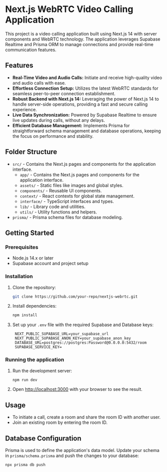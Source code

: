 # Next.js WebRTC Video Calling Application

This project is a video calling application built using Next.js 14 with server components and WebRTC technology. The application leverages Supabase Realtime and Prisma ORM to manage connections and provide real-time communication features.

## Features

- **Real-Time Video and Audio Calls:** Initiate and receive high-quality video and audio calls with ease.
- **Effortless Connection Setup:** Utilizes the latest WebRTC standards for seamless peer-to-peer connection establishment.
- **Robust Backend with Next.js 14:** Leveraging the power of Next.js 14 to handle server-side operations, providing a fast and secure calling experience.
- **Live Data Synchronization:** Powered by Supabase Realtime to ensure live updates during calls, without any delays.
- **Efficient Database Management:** Implements Prisma for straightforward schema management and database operations, keeping the focus on performance and stability.

## Folder Structure

- `src/` - Contains the Next.js pages and components for the application interface.
  - `app/` - Contains the Next.js pages and components for the application interface.
  - `assets/` - Static files like images and global styles.
  - `components/` - Reusable UI components.
  - `context/` - React contexts for global state management.
  - `interface/` - TypeScript interfaces and types.
  - `lib/` - Library code and utilities.
  - `utils/` - Utility functions and helpers.
- `prisma/` - Prisma schema files for database modeling.

## Getting Started

### Prerequisites

- Node.js 14.x or later
- Supabase account and project setup

### Installation

1. Clone the repository:

   ```bash
   git clone https://github.com/your-repo/nextjs-webrtc.git
   ```

2. Install dependencies:

   ```bash
   npm install
   ```

3. Set up your `.env` file with the required Supabase and Database keys:

   ```
    NEXT_PUBLIC_SUPABASE_URL=your_supabase_url
    NEXT_PUBLIC_SUPABASE_ANON_KEY=your_supabase_anon_key
    DATABASE_URL=postgres://postgres:Password@0.0.0.0:5432/room
    SUPABASE_SERVICE_KEY=
   ```

### Running the application

1. Run the development server:

   ```bash
   npm run dev
   ```

2. Open [http://localhost:3000](http://localhost:3000) with your browser to see the result.

## Usage

- To initiate a call, create a room and share the room ID with another user.
- Join an existing room by entering the room ID.

## Database Configuration

Prisma is used to define the application's data model. Update your schema in `prisma/schema.prisma` and push the changes to your database:

```bash
npx prisma db push
```

